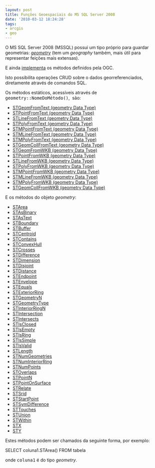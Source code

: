 ```yaml
---
layout: post
title: Funções Geoespaciais do MS SQL Server 2008
date: '2010-03-12 18:24:28'
tags:
- arcgis
- geo
---
```



O MS SQL Server 2008 (MSSQL) possui um tipo próprio para guardar geometrias: [*geometry*](http://msdn.microsoft.com/en-us/library/cc280487.aspx) (tem um *geography* também, mais útil para representar feições mais extensas).

E ainda [ implementa](http://msdn.microsoft.com/en-us/library/bb933973.aspx) os métodos definidos pela OGC.

Isto possibilita operações CRUD sobre o dados georreferenciados, diretamente através de comandos SQL.

Os métodos estáticos, acessíveis através de <tt>geometry::NomeDoMétodo()</tt>,  são:

- [STGeomFromText (geometry Data Type)](http://msdn.microsoft.com/en-us/library/bb933823.aspx)
- [STPointFromText (geometry Data Type)](http://msdn.microsoft.com/en-us/library/bb933821.aspx)
- [STLineFromText (geometry Data Type)](http://msdn.microsoft.com/en-us/library/bb933839.aspx)
- [STPolyFromText (geometry Data Type)](http://msdn.microsoft.com/en-us/library/bb933922.aspx)
- [STMPointFromText (geometry Data Type)](http://msdn.microsoft.com/en-us/library/bb933833.aspx)
- [STMLineFromText (geometry Data Type)](http://msdn.microsoft.com/en-us/library/bb933836.aspx)
- [STMPolyFromText (geometry Data Type)](http://msdn.microsoft.com/en-us/library/bb933986.aspx)
- [STGeomCollFromText (geometry Data Type)](http://msdn.microsoft.com/en-us/library/bb933818.aspx)
- [STGeomFromWKB (geometry Data Type)](http://msdn.microsoft.com/en-us/library/bb933882.aspx)
- [STPointFromWKB (geometry Data Type)](http://msdn.microsoft.com/en-us/library/bb933813.aspx)
- [STLineFromWKB (geometry Data Type)](http://msdn.microsoft.com/en-us/library/bb933980.aspx)
- [STPolyFromWKB (geometry Data Type)](http://msdn.microsoft.com/en-us/library/bb933907.aspx)
- [STMPointFromWKB (geometry Data Type)](http://msdn.microsoft.com/en-us/library/bb933801.aspx)
- [STMLineFromWKB (geometry Data Type)](http://msdn.microsoft.com/en-us/library/bb933800.aspx)
- [STMPolyFromWKB (geometry Data Type)](http://msdn.microsoft.com/en-us/library/bb933964.aspx)
- [STGeomCollFromWKB (geometry Data Type)](http://msdn.microsoft.com/en-us/library/bb933889.aspx)

E os métodos do objeto *geometry*:

- [STArea](http://msdn.microsoft.com/en-us/library/bb933923.aspx)
- [STAsBinary](http://msdn.microsoft.com/en-us/library/bb933881.aspx)
- [STAsText](http://msdn.microsoft.com/en-us/library/bb933977.aspx)
- [STBoundary](http://msdn.microsoft.com/en-us/library/bb933985.aspx)
- [STBuffer](http://msdn.microsoft.com/en-us/library/bb933963.aspx)
- [STCentroid](http://msdn.microsoft.com/en-us/library/bb933847.aspx)
- [STContains](http://msdn.microsoft.com/en-us/library/bb933904.aspx)
- [STConvexHull](http://msdn.microsoft.com/en-us/library/bb933878.aspx)
- [STCrosses](http://msdn.microsoft.com/en-us/library/bb933838.aspx)
- [STDifference](http://msdn.microsoft.com/en-us/library/bb933893.aspx)
- [STDimension](http://msdn.microsoft.com/en-us/library/bb933848.aspx)
- [STDisjoint](http://msdn.microsoft.com/en-us/library/bb933909.aspx)
- [STDistance](http://msdn.microsoft.com/en-us/library/bb933952.aspx)
- [STEndpoint](http://msdn.microsoft.com/en-us/library/bb933879.aspx)
- [STEnvelope](http://msdn.microsoft.com/en-us/library/bb933896.aspx)
- [STEquals](http://msdn.microsoft.com/en-us/library/bb933902.aspx)
- [STExteriorRing](http://msdn.microsoft.com/en-us/library/bb933955.aspx)
- [STGeometryN](http://msdn.microsoft.com/en-us/library/bb933831.aspx)
- [STGeometryType](http://msdn.microsoft.com/en-us/library/bb933825.aspx)
- [STInteriorRingN](http://msdn.microsoft.com/en-us/library/bb933843.aspx)
- [STIntersection](http://msdn.microsoft.com/en-us/library/bb933832.aspx)
- [STIntersects](http://msdn.microsoft.com/en-us/library/bb933899.aspx)
- [STIsClosed](http://msdn.microsoft.com/en-us/library/bb933815.aspx)
- [STIsEmpty](http://msdn.microsoft.com/en-us/library/bb933975.aspx)
- [STIsRing](http://msdn.microsoft.com/en-us/library/bb933982.aspx)
- [STIsSimple](http://msdn.microsoft.com/en-us/library/bb933974.aspx)
- [STIsValid](http://msdn.microsoft.com/en-us/library/bb933890.aspx)
- [STLength](http://msdn.microsoft.com/en-us/library/bb933978.aspx)
- [STNumGeometries](http://msdn.microsoft.com/en-us/library/bb933910.aspx)
- [STNumInteriorRing](http://msdn.microsoft.com/en-us/library/bb933845.aspx)
- [STNumPoints](http://msdn.microsoft.com/en-us/library/bb933916.aspx)
- [STOverlaps](http://msdn.microsoft.com/en-us/library/bb933817.aspx)
- [STPointN](http://msdn.microsoft.com/en-us/library/bb933908.aspx)
- [STPointOnSurface](http://msdn.microsoft.com/en-us/library/bb933826.aspx)
- [STRelate](http://msdn.microsoft.com/en-us/library/bb933915.aspx)
- [STSrid](http://msdn.microsoft.com/en-us/library/bb933851.aspx)
- [STStartPoint](http://msdn.microsoft.com/en-us/library/bb933804.aspx)
- [STSymDifference](http://msdn.microsoft.com/en-us/library/bb933820.aspx)
- [STTouches](http://msdn.microsoft.com/en-us/library/bb933953.aspx)
- [STUnion](http://msdn.microsoft.com/en-us/library/bb933850.aspx)
- [STWithin](http://msdn.microsoft.com/en-us/library/bb933991.aspx)
- [STX](http://msdn.microsoft.com/en-us/library/bb933828.aspx)
- [STY](http://msdn.microsoft.com/en-us/library/bb933990.aspx)

Estes métodos podem ser chamados da seguinte forma, por exemplo:

 SELECT coluna1.STArea() FROM tabela

onde <tt>coluna1</tt> é do tipo *geometry*.


